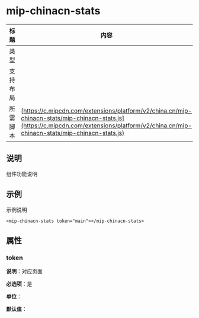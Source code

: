 # mip-chinacn-stats

标题|内容
----|----
类型|
支持布局|
所需脚本| [https://c.mipcdn.com/extensions/platform/v2/china.cn/mip-chinacn-stats/mip-chinacn-stats.js](https://c.mipcdn.com/extensions/platform/v2/china.cn/mip-chinacn-stats/mip-chinacn-stats.js)

## 说明

组件功能说明

## 示例

示例说明

```
<mip-chinacn-stats token="main"></mip-chinacn-stats>
```

## 属性

### token

**说明**：对应页面

**必选项**：是

**单位**：

**默认值**：
